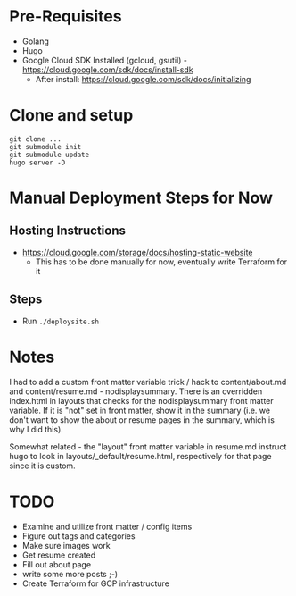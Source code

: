 # Pre-Requisites

* Golang
* Hugo
* Google Cloud SDK Installed (gcloud, gsutil) - https://cloud.google.com/sdk/docs/install-sdk
    * After install: https://cloud.google.com/sdk/docs/initializing

# Clone and setup

```
git clone ...
git submodule init
git submodule update
hugo server -D
```

# Manual Deployment Steps for Now

## Hosting Instructions

* https://cloud.google.com/storage/docs/hosting-static-website
    * This has to be done manually for now, eventually write Terraform for it

## Steps

* Run `./deploysite.sh`


# Notes

I had to add a custom front matter variable trick / hack to content/about.md and content/resume.md - nodisplaysummary. There is an overridden index.html in layouts that checks for the nodisplaysummary front matter variable. If it is "not" set in front matter, show it in the summary (i.e. we don't want to show the about or resume pages in the summary, which is why I did this). 

Somewhat related - the "layout" front matter variable in resume.md instruct hugo to look in layouts/_default/resume.html, respectively for that page since it is custom.

# TODO

* Examine and utilize front matter / config items
* Figure out tags and categories
* Make sure images work
* Get resume created
* Fill out about page
* write some more posts ;-)
* Create Terraform for GCP infrastructure
